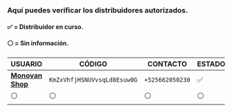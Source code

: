 ### Aquí puedes verificar los distribuidores autorizados.
#### ✅ = Distribuidor en curso.
#### ⚪ = Sin información.
 
| USUARIO          |   CÓDIGO                | CONTACTO    | ESTADO
| ------------     | ------------            | ------------| ------------
|  [**Monovan Shop**](https://wa.me/5215625768269)          | `KmZxVhfjHSNUVvsqLd8Esuw0G` | `+525662050230` | ✅
| ⚪        | ⚪               |  ⚪ | ⚪


